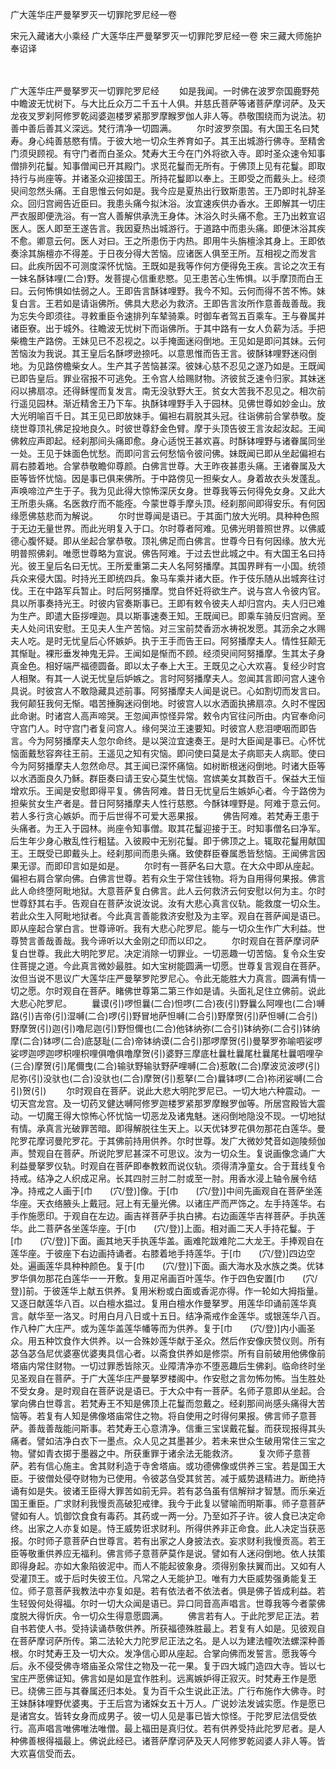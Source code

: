 广大莲华庄严曼拏罗灭一切罪陀罗尼经一卷


宋元入藏诸大小乘经
广大莲华庄严曼拏罗灭一切罪陀罗尼经一卷
宋三藏大师施护奉诏译

　　

广大莲华庄严曼拏罗灭一切罪陀罗尼经
　　如是我闻。一时佛在波罗奈国鹿野苑中瞻波无忧树下。与大比丘众万二千五十人俱。并慈氏菩萨等诸菩萨摩诃萨。及天龙夜叉罗刹阿修罗乾闼婆迦楼罗紧那罗摩睺罗伽人非人等。恭敬围绕而为说法。初善中善后善其义深远。梵行清净一切圆满。
　　尔时波罗奈国。有大国王名曰梵寿。身心纯善慈愍有情。于彼大地一切众生养育如子。其王出城游行佛寺。至精舍门须臾顾视。有守门者而白圣众。梵寿大王今在门外将欲入寺。即时圣众速令知事僧排列花鬘。知事僧闻已开其殿门。求觅花鬘而无所有。于佛顶上见有花鬘。即取持行与尚座等。并诸圣众迎接国王。所持花鬘即以奉上。王即受之而戴头上。经须臾间忽然头痛。王自思惟云何如是。我今应是夏热出行致斯患苦。王乃即时礼辞圣众。回归宫阙告近臣曰。我患头痛今拟沐浴。汝宜速疾供办香水。王即解其一切庄严衣服即便洗浴。有一宫人善解供承洗王身体。沐浴久时头痛不愈。王乃出敕宣诏医人。医人即至王遂告言。我因夏热出城游行。于道路中而患头痛。即便沐浴其疾不愈。卿意云何。医人对曰。王之所患伤于内热。即用牛头旃檀涂其身上。王即依奏涂其旃檀亦不得差。于日夜分得大苦恼。应诸医人俱至王所。互相视之而发言曰。此疾所因不可测度深怀忧恼。王既如是我等作何方便得免王疾。言论之次王有一妹名酥钵哩(二合)野。发菩提心信重悲愍。见王患苦心生怖惧。以手摩顶而白王曰。云何怖惧如怯弱之人。王即告言酥钵哩野。我今不知。云何而得不苦不怖。妹复白言。王若如是请诣佛所。佛具大悲必为救济。王即告言汝所作意善哉善哉。我为忘失今即须往。寻敕重臣令速排列车辇骑乘。时御车者驾五百乘车。王与眷属并诸臣寮。出于城外。往瞻波无忧树下而诣佛所。于其中路有一女人负薪为活。手把柴檐生产路傍。王妹见已不忍视之。以手掩面迷闷倒地。王见如是即问其妹。云何苦恼汝为我说。其王皇后名酥啰逊捺吒。以意思惟而告王言。彼酥钵哩野迷闷倒地。为见路傍檐柴女人。生产其子苦恼甚深。彼妹心慈不忍见之遂乃如是。王既闻已即告皇后。罪业宿报不可逃免。王令宫人给赐财物。济彼贫乏速令归家。其妹迷闷以拂扇凉。还得稣惺而复发言。南无没驮野大王。贫女大苦我不忍见之。相次前行遥见园林。渐近精舍王乃下车。执酥钵哩野手入于园林。见佛世尊如妙金山。放大光明喻百千日。其王见已即放妹手。偏袒右肩脱其头冠。往诣佛前合掌恭敬。旋绕世尊顶礼佛足投地良久。时彼世尊舒金色臂。摩于头顶告彼王言汝起汝起。王闻佛敕应声即起。经刹那间头痛即愈。身心适悦王甚欢喜。时酥钵哩野与诸眷属同坐一处。王见于妹面色忧愁。而即问言云何愁恼令彼问佛。妹既闻已即从坐起偏袒右肩右膝着地。合掌恭敬瞻仰尊颜。白佛言世尊。大王昨夜甚患头痛。王诸眷属及大臣等皆怀忧恼。因是事已俱来佛所。于中路傍见一担柴女人。身着故衣头发蓬乱。声唤啼泣产生于子。我为见此得大惊怖深厌女身。世尊我等云何得免女身。又此大王所患头痛。名医救疗而不能痊。今蒙世尊手摩头顶。经刹那间即得安乐。有何因缘愿佛慈悲而为解说。
　　尔时世尊闻是语已。于其面门放大光明。具种种色照于无边无量世界。而此光明复入于口。尔时尊者阿难。见佛光明普照世界。以佛威德心腹怀疑。即从坐起合掌恭敬。顶礼佛足而白佛言。世尊今日有何因缘。放大光明普照佛刹。唯愿世尊略为宣说。佛告阿难。于过去世此城之中。有大国王名曰持光。彼王皇后名曰无忧。王所爱重第二夫人名阿努播摩。其国界畔有一小国。统领兵众来侵大国。时持光王即统四兵。象马车乘并诸大臣。作于伎乐随从出城奔往讨伐。王在中路军兵暂止。时后阿努播摩。觉自怀妊将欲生产。说与宫人令彼内官。具以所事奏持光王。时彼内官奏斯事已。王即有敕令彼夫人却归宫内。夫人归已难为生产。即遣大臣拶哩迦。具以斯事速奏王知。王既闻已。即乘车骑反归宫阙。至夫人处问讯安慰。王见夫人生产苦恼。对三宝前焚香沥水祷祝发愿。其沥余之水赐夫人吃。是时无忧皇后心怀嫉妒。执于王手而告王曰。阿努播摩夫人。情性狂颠无其惭耻。裸形垂发神鬼无异。王闻如是惭而不顾。经须臾间阿努播摩。生其太子身真金色。相好端严福德圆备。即以太子奉上大王。王既见之心大欢喜。复经少时宫人相聚。有其一人说无忧皇后妒嫉之。言时阿努播摩夫人。忽闻其言即问宫人速令具说。时彼宫人不敢隐藏具述前事。阿努播摩夫人闻是说已。心如割切而发言曰。我何颠狂我何无惭。唱苦捶胸迷闷倒地。时彼宫人以水洒面执拂扇凉。久时不惺因此命谢。时诸宫人高声啼哭。王忽闻声惊怪异常。敕令内官往问所由。内官奉命问守宫门人。时守宫门者复问宫人。缘何哭泣王速要知。时彼宫人悲泪哽咽而即告言。今为阿努播摩夫人忽尔命终。是以哭泣宜速奏王。是时大臣闻是事已。心怀忧恼面戴愁容奔往王前。王遥见之知有灾恼。即问使曰莫是太子病耶夫人病耶。使曰今为阿努播摩夫人忽然命尽。其王闻已深怀痛恼。如树断根迷闷倒地。时诸大臣等以水洒面良久乃稣。群臣奏曰请王安心莫生忧恼。宫嫔美女其数百千。保益大王恒增欢乐。王闻是安慰即得平复。佛告阿难。昔日无忧皇后生嫉妒心者。今于路傍为担柴贫女生产者是。昔日阿努播摩夫人性行慈愍。今酥钵哩野是。阿难于意云何。若人多行贪心嫉妒。而于后世得不可爱大恶果报。
　　佛告阿难。若梵寿王患于头痛者。为王入于园林。尚座令知事僧。取其花鬘迎接于王。时知事僧名曰净军。后生年少身心散乱性行粗猛。入彼殿中无别花鬘。即于佛顶之上。辄取花鬘用献国王。王既受已即戴头上。经刹那间而患头痛。致使群臣眷属悉皆愁恼。王闻佛言因果无谬。而即印言如是如是。
　　尔时有一菩萨名曰大意。在大众中即从座起。偏袒右肩合掌向佛。白佛言世尊。若有众生于常住钱物。将为自用得何果报。佛言此人命终堕阿毗地狱。大意菩萨复白佛言。此人云何救济云何安慰以何为主。尔时世尊舒其右手。告观自在菩萨汝说汝说。汝有大悲心真言仪轨。能救度一切众生。若此众生入阿毗地狱者。今此真言善能救济安慰及为主宰。观自在菩萨闻是语已。即从座起合掌白言。世尊谛听。我有大悲心陀罗尼。能与一切众生作广大利益。世尊赞言善哉善哉。我今谛听以大金刚之印而以印之。
　　尔时观自在菩萨摩诃萨复白世尊。我此大明陀罗尼。决定消除一切罪业。一切恶趣一切苦恼。复令众生安住菩提之道。今此真言微妙最胜。如大宝树能圆满一切愿。世尊复言观自在菩萨。汝但当说不思议广大莲华庄严曼拏罗陀罗尼心。令此无能胜大力真言。圆满有情一切之愿。尔时观自在菩萨。睹佛世尊第二第三作如是请。头面礼足住立佛前。说此大悲心陀罗尼。
　　曩谟(引)啰怛曩(二合)怛啰(二合)夜(引)野曩么阿哩也(二合)嚩路(引)吉帝(引)湿嚩(二合)啰(引)野冒地萨怛嚩(二合引)野摩贺(引)萨怛嚩(二合引)野摩贺(引)迦(引)噜尼迦(引)野怛儞也(二合)他钵纳弥(二合引)钵纳弥(二合引)钵纳摩(二合)钵啰(二合)底瑟耻(二合)帝钵纳谟(二合引)那啰摩贺(引)曼拏罗弥喻呬娑啰娑啰迦啰迦啰枳哩枳哩俱噜俱噜摩贺(引)婆野三摩底杜曩杜曩尾杜曩尾杜曩呬哩孕(三合)摩贺(引)尾儞曳(二合)输驮野输驮野萨哩嚩(二合)惹敢(二合)摩波览波啰(引)尼弥(引)没驮也(二合)没驮也(二合)摩贺(引)惹拏(二合)曩钵啰(二合)祢闭娑嚩(二合引)贺(引)
　　尔时观自在菩萨。说此大悲大明陀罗尼已。一切大地六种震动。一切天宫龙宫。及一切药叉健达嚩阿修罗迦楼罗紧那罗摩睺罗伽等。所居宫殿皆大震动。一切魔王得大惊怖心怀忧恼一切恶龙及诸鬼魅。迷闷倒地隐没不现。一切地狱有情。承真言光破罪苦暗。即得解脱往生天上。以天优钵罗花俱勿那花白莲华。曼陀罗花摩诃曼陀罗花。于其佛前持用供养。尔时世尊。发广大微妙梵音如迦陵频伽声。赞观自在菩萨。所说陀罗尼甚深不可思议。汝为一切众生。复说画像念诵广大利益曼拏罗仪轨。时观自在菩萨即奉教敕而说仪轨。须得清净童女。合于茸线复令持戒。结净之人织成疋帛。长其四肘三肘二肘或至一肘。用香水浸上轴令展令结净。持戒之人画于[巾　　(穴/登)]像。于[巾　　(穴/登)]中间先画观自在菩萨坐莲华座。天衣络腋头上戴冠。冠上有无量光佛。以诸庄严而严饰之。左手持莲华。右手作施愿印。于观自在左边。画吉祥菩萨手执白拂。右边画莲华吉祥菩萨。手执莲华。此二菩萨各坐莲华座。于[巾　　(穴/登)]上面。相对画二天人手持花鬘。于[巾　　(穴/登)]下面。画其地天手执莲华盖。画难陀跋难陀二大龙王。手捧观自在莲华座。于彼座下右边画持诵者。右膝着地手持莲华。于[巾　　(穴/登)]四边空处。遍画莲华具种种颜色。复于[巾　　(穴/登)]下面。画大海水及水族之类。优钵罗华俱勿那花白莲华一一开敷。复用疋帛画百叶莲华。作于四色安置[巾　　(穴/登)]前。于彼莲华上献五供养。复用米粉或白面或香泥亦得。作一轮如大拇指量。又逐日献莲华八百。以白檀水揾过。复用白檀水作曼拏罗。用莲华印诵前莲华真言。献华至一洛叉。时用白月八日或十五日。结净斋戒作金莲华。或银莲华八百。作八种广大庄严。或为莲华盖莲华幡等而为供养。复于[巾　　(穴/登)]内小画圣众。用五种饮食作大供养。以一合殊妙莲华献于圣众。然后作安像庆赞仪则。所有苾刍苾刍尼优婆塞优婆夷具信心者。以斋食供养如是修崇。所有自前破用他佛像前塔庙内常住财物。一切过罪悉皆除灭。业障清净亦不堕恶趣后生佛刹。临命终时坐见圣观自在菩萨。于广大莲华庄严曼拏罗楼阁中。作安慰之言勿怖勿怖。当生胜处不受女身。是时观自在菩萨说是语已。于大众中有一菩萨。名师子意即从坐起。合掌向佛白世尊言。若梵寿王不知是佛顶上花鬘而忽戴之。经刹那间尚感头痛得大苦恼等。若复有人知是佛像塔庙常住之物。将自使用之时得何果报。佛言师子意菩萨。善哉善哉能问斯事。若梵寿王心意清净。信重三宝误戴花鬘。而获现报得其头痛者。譬如洁净白衣下一墨点。众人见之其墨甚少。若未来世众生破用常住三宝之物。譬如青衣掷于墨器之中。所获重罪于诸余法无能救济。
　　复次师子意菩萨。若有信心施主。舍其财利造于寺舍塔庙。或功德佛像或供养三宝。若是国王大臣。于彼僧处侵夺财物为已使用。令彼苾刍受其贫苦。减于威势退精进力。断绝持诵有如是失。彼诸王臣得大罪苦如前无异。若有苾刍虽有信解辩才智慧。而乐亲近国王重臣。广求财利我慢贡高破犯戒律。我今于此复以譬喻而明斯事。师子意菩萨譬如有人。饥御饮食食有毒药。其药或一两一分。乃至如芥子许。彼人食已决定命终。出家之人亦复如是。恃王威势诳求财利。所得供养非正命食。此人决定当获恶报。尔时师子意菩萨白世尊言。若有出家之人身披法衣。妄求财利我慢贡高。若王臣等敬重供养应无福利。佛言师子意菩萨莫作是说。譬如有人迷闷倒地。依人扶策即得身起。亦如大象陷彼泥中。而人不能起彼象身。须得别象扶翼而出。又如有人受灌顶王。或于后时失彼王位。凡常之人无能护卫。唯有力大臣威势强勇能复王位。师子意菩萨我教法中亦复如是。若有依法者不依法者。俱是佛子皆成利益。若生轻毁何处得福。尔时一切大众闻是语已。异口同音高声唱言。世尊我等今者蒙佛度脱大得忻庆。令一切众生得意愿圆满。
　　佛言若有人。于此陀罗尼正法。若自书若使人书。受持读诵恭敬供养。所获福德殊胜最上。若复有人如是。见彼观自在菩萨摩诃萨所传。第二法轮大力陀罗尼正法之名。是人以为建法幢吹法螺深种善根。尔时梵寿王及一切大众。发净信心即从座起。合掌向佛而发誓言。愿我等今后。永不侵受佛寺塔庙圣众常住之物及一花一果。复于四大城门造四大寺。皆以七宝庄严愿佛证知。佛言如是如是宜作胜利。远离嫉妒得正寂灭。时梵寿王作是愿已。绕佛三匝与其眷属还归本处。复为百千众生说此正法。广行布施作大佛寺。时王妹酥钵哩野优婆夷。于王后宫为诸婇女五十万人。广说妙法发诚实愿。作是愿已是诸宫女。皆转女身而成男子。彼一切人见是事已皆大惊怪。于陀罗尼法信受依行。高声唱言唯佛唯法唯僧。最上福田是真归仗。若有供养受持此陀罗尼者。是人种佛善根得福最上。佛说此经已。诸菩萨摩诃萨及天人阿修罗乾闼婆人非人等。皆大欢喜信受而去。
